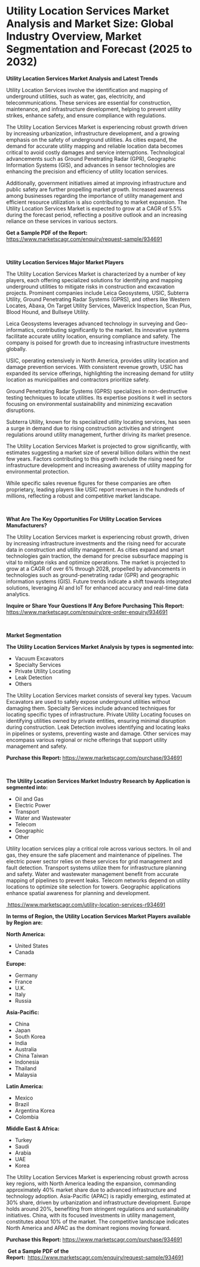 <p><h1>Utility Location Services Market Analysis and Market Size: Global Industry Overview, Market Segmentation and Forecast (2025 to 2032)</h1></p><p><strong>Utility Location Services Market Analysis and Latest Trends</strong></p>
<p><p>Utility Location Services involve the identification and mapping of underground utilities, such as water, gas, electricity, and telecommunications. These services are essential for construction, maintenance, and infrastructure development, helping to prevent utility strikes, enhance safety, and ensure compliance with regulations. </p><p>The Utility Location Services Market is experiencing robust growth driven by increasing urbanization, infrastructure development, and a growing emphasis on the safety of underground utilities. As cities expand, the demand for accurate utility mapping and reliable location data becomes critical to avoid costly damages and service interruptions. Technological advancements such as Ground Penetrating Radar (GPR), Geographic Information Systems (GIS), and advances in sensor technologies are enhancing the precision and efficiency of utility location services. </p><p>Additionally, government initiatives aimed at improving infrastructure and public safety are further propelling market growth. Increased awareness among businesses regarding the importance of utility management and efficient resource utilization is also contributing to market expansion. The Utility Location Services Market is expected to grow at a CAGR of 5.5% during the forecast period, reflecting a positive outlook and an increasing reliance on these services in various sectors.</p></p>
<p><strong>Get a Sample PDF of the Report:&nbsp;</strong> <a href="https://www.marketscagr.com/enquiry/request-sample/934691?utm_campaign=3700&utm_medium=2&utm_source=Github&utm_content=ia&utm_term=18042025&utm_id=utility-location-services">https://www.marketscagr.com/enquiry/request-sample/934691</a></p>
<p>&nbsp;</p>
<p><strong>Utility Location Services Major Market Players</strong></p>
<p><p>The Utility Location Services Market is characterized by a number of key players, each offering specialized solutions for identifying and mapping underground utilities to mitigate risks in construction and excavation projects. Prominent companies include Leica Geosystems, USIC, Subterra Utility, Ground Penetrating Radar Systems (GPRS), and others like Western Locates, Abaxa, On Target Utility Services, Maverick Inspection, Scan Plus, Blood Hound, and Bullseye Utility.</p><p>Leica Geosystems leverages advanced technology in surveying and Geo-informatics, contributing significantly to the market. Its innovative systems facilitate accurate utility location, ensuring compliance and safety. The company is poised for growth due to increasing infrastructure investments globally.</p><p>USIC, operating extensively in North America, provides utility location and damage prevention services. With consistent revenue growth, USIC has expanded its service offerings, highlighting the increasing demand for utility location as municipalities and contractors prioritize safety.</p><p>Ground Penetrating Radar Systems (GPRS) specializes in non-destructive testing techniques to locate utilities. Its expertise positions it well in sectors focusing on environmental sustainability and minimizing excavation disruptions.</p><p>Subterra Utility, known for its specialized utility locating services, has seen a surge in demand due to rising construction activities and stringent regulations around utility management, further driving its market presence.</p><p>The Utility Location Services Market is projected to grow significantly, with estimates suggesting a market size of several billion dollars within the next few years. Factors contributing to this growth include the rising need for infrastructure development and increasing awareness of utility mapping for environmental protection.</p><p>While specific sales revenue figures for these companies are often proprietary, leading players like USIC report revenues in the hundreds of millions, reflecting a robust and competitive market landscape.</p></p>
<p>&nbsp;</p>
<p><strong>What Are The Key Opportunities For Utility Location Services Manufacturers?</strong></p>
<p><p>The Utility Location Services market is experiencing robust growth, driven by increasing infrastructure investments and the rising need for accurate data in construction and utility management. As cities expand and smart technologies gain traction, the demand for precise subsurface mapping is vital to mitigate risks and optimize operations. The market is projected to grow at a CAGR of over 6% through 2028, propelled by advancements in technologies such as ground-penetrating radar (GPR) and geographic information systems (GIS). Future trends indicate a shift towards integrated solutions, leveraging AI and IoT for enhanced accuracy and real-time data analytics.</p></p>
<p><strong>Inquire or Share Your Questions If Any Before Purchasing This Report:</strong> <a href="https://www.marketscagr.com/enquiry/pre-order-enquiry/934691?utm_campaign=3700&utm_medium=2&utm_source=Github&utm_content=ia&utm_term=18042025&utm_id=utility-location-services">https://www.marketscagr.com/enquiry/pre-order-enquiry/934691</a></p>
<p>&nbsp;</p>
<p><strong>Market Segmentation</strong></p>
<p><strong>The Utility Location Services Market Analysis by types is segmented into:</strong></p>
<p><ul><li>Vacuum Excavators</li><li>Specialty Services</li><li>Private Utility Locating</li><li>Leak Detection</li><li>Others</li></ul></p>
<p><p>The Utility Location Services market consists of several key types. Vacuum Excavators are used to safely expose underground utilities without damaging them. Specialty Services include advanced techniques for locating specific types of infrastructure. Private Utility Locating focuses on identifying utilities owned by private entities, ensuring minimal disruption during construction. Leak Detection involves identifying and locating leaks in pipelines or systems, preventing waste and damage. Other services may encompass various regional or niche offerings that support utility management and safety.</p></p>
<p><strong>Purchase this Report:&nbsp;</strong><a href="https://www.marketscagr.com/purchase/934691?utm_campaign=3700&utm_medium=2&utm_source=Github&utm_content=ia&utm_term=18042025&utm_id=utility-location-services">https://www.marketscagr.com/purchase/934691</a></p>
<p>&nbsp;</p>
<p><strong>The Utility Location Services Market Industry Research by Application is segmented into:</strong></p>
<p><ul><li>Oil and Gas</li><li>Electric Power</li><li>Transport</li><li>Water and Wastewater</li><li>Telecom</li><li>Geographic</li><li>Other</li></ul></p>
<p><p>Utility location services play a critical role across various sectors. In oil and gas, they ensure the safe placement and maintenance of pipelines. The electric power sector relies on these services for grid management and fault detection. Transport systems utilize them for infrastructure planning and safety. Water and wastewater management benefit from accurate mapping of pipelines to prevent leaks. Telecom networks depend on utility locations to optimize site selection for towers. Geographic applications enhance spatial awareness for planning and development.</p></p>
<p><a href="https://www.marketscagr.com/utility-location-services-r934691?utm_campaign=3700&utm_medium=2&utm_source=Github&utm_content=ia&utm_term=18042025&utm_id=utility-location-services">&nbsp;https://www.marketscagr.com/utility-location-services-r934691</a></p>
<p><strong>In terms of Region, the Utility Location Services Market Players available by Region are:</strong></p>
<p>
    <p> <strong> North America: </strong>
        <ul>
            <li>United States</li>
            <li>Canada</li>
        </ul>
        </p> 
    <p> <strong> Europe: </strong>
        <ul>
            <li>Germany</li>
            <li>France</li>
            <li>U.K.</li>
            <li>Italy</li>
            <li>Russia</li>
        </ul>
        </p> 
    <p> <strong> Asia-Pacific: </strong>
        <ul>
            <li>China</li>
            <li>Japan</li>
            <li>South Korea</li>
            <li>India</li>
            <li>Australia</li>
            <li>China Taiwan</li>
            <li>Indonesia</li>
            <li>Thailand</li>
            <li>Malaysia</li>
        </ul>
        </p> 
    <p> <strong> Latin America: </strong>
        <ul>
            <li>Mexico</li>
            <li>Brazil</li>
            <li>Argentina Korea</li>
            <li>Colombia</li>
        </ul>
        </p> 
    <p> <strong> Middle East & Africa: </strong>
        <ul>
            <li>Turkey</li>
            <li>Saudi</li>
            <li>Arabia</li>
            <li>UAE</li>
            <li>Korea</li>
        </ul>
    </p>
    </p>
<p><p>The Utility Location Services Market is experiencing robust growth across key regions, with North America leading the expansion, commanding approximately 40% market share due to advanced infrastructure and technology adoption. Asia-Pacific (APAC) is rapidly emerging, estimated at 30% share, driven by urbanization and infrastructure development. Europe holds around 20%, benefiting from stringent regulations and sustainability initiatives. China, with its focused investments in utility management, constitutes about 10% of the market. The competitive landscape indicates North America and APAC as the dominant regions moving forward.</p></p>
<p><strong>Purchase this Report: </strong><a href="https://www.marketscagr.com/purchase/934691?utm_campaign=3700&utm_medium=2&utm_source=Github&utm_content=ia&utm_term=18042025&utm_id=utility-location-services">https://www.marketscagr.com/purchase/934691</a></p>
<p>&nbsp;<strong>Get a Sample PDF of the Report:&nbsp;&nbsp;</strong><a href="https://www.marketscagr.com/enquiry/request-sample/934691?utm_campaign=3700&utm_medium=2&utm_source=Github&utm_content=ia&utm_term=18042025&utm_id=utility-location-services">https://www.marketscagr.com/enquiry/request-sample/934691</a></p>
<p><strong></strong></p>
<p><p></p><p></p><p></p></p>